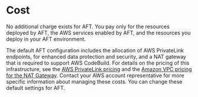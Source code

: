 # Cost<a name="aft-pricing"></a>

No additional charge exists for AFT\. You pay only for the resources deployed by AFT, the AWS services enabled by AFT, and the resources you deploy in your AFT environment\.

The default AFT configuration includes the allocation of AWS PrivateLink endpoints, for enhanced data protection and security, and a NAT gateway that is required to support AWS CodeBuild\. For details on the pricing of this infrastructure, see the [AWS PrivateLink pricing](http://aws.amazon.com/privatelink/pricing/) and the [Amazon VPC pricing for the NAT Gateway](http://aws.amazon.com/vpc/pricing/)\. Contact your AWS account representative for more specific information about managing these costs\. You can change these default settings for AFT\.